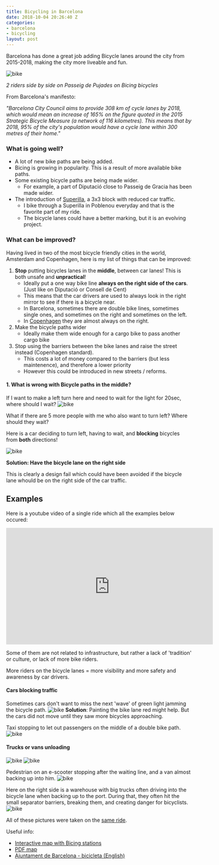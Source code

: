 ```yaml
---
title: Bicycling in Barcelona
date: 2018-10-04 20:26:40 Z
categories:
- barcelona
- bicycling
layout: post
---
```


Barcelona has done a great job adding Bicycle lanes around the city from 2015-2018, making the city more liveable and fun.

<div class="text-center">
  <img src="/assets/2-girls-biking.png" alt="bike" class="img-fluid" />
</div>

*2 riders side by side on Passeig de Pujades on Bicing bicycles*

From Barcelona's manifesto:

*"Barcelona City Council aims to provide 308 km of cycle lanes by 2018, which would mean an increase of 165% on the figure quoted in the 2015 Strategic Bicycle Measure (a network of 116 kilometres). This means that by 2018, 95% of the city's population would have a cycle lane within 300 metres of their home."*

### What is going well?
* A lot of new bike paths are being added.
* Bicing is growing in popularity. This is a result of more available bike paths.
* Some existing bicycle paths are being made wider.
   * For example, a part of Diputació close to Passeig de Gracia has been made wider.
* The introduction of [Superilla](https://www.youtube.com/watch?v=ZORzsubQA_M), a 3x3 block with reduced car traffic.
   * I bike through a Superilla in Poblenou everyday and that is the favorite part of my ride.
   * The bicycle lanes could have a better marking, but it is an evolving project.

### What can be improved?

Having lived in two of the most bicycle friendly cities in the world, Amsterdam and Copenhagen, here is my list of things that can be improved:

1. **Stop** putting bicycles lanes in the **middle**, between car lanes! This is both unsafe and **unpractical**!
   * Ideally put a one way bike line **always on the right side of the cars**. (Just like on Diputació or Consell de Cent)
   * This means that the car drivers are used to always look in the right mirror to see if there is a bicycle near.
   * In Barcelona, sometimes there are double bike lines, sometimes single ones, and sometimes on the right and sometimes on the left.
   * In [Copenhagen](https://en.wikipedia.org/wiki/Cycling_in_Copenhagen) they are almost always on the right.
2. Make the bicycle paths wider
   * Ideally make them wide enough for a cargo bike to pass another cargo bike
3. Stop using the barriers between the bike lanes and raise the street instead (Copenhagen standard).
   * This costs a lot of money compared to the barriers (but less maintenence), and therefore a lower priority
   * However this could be introduced in new streets / reforms.


#### 1. What is wrong with Bicycle paths in the middle?

If I want to make a left turn here and need to wait for the light for 20sec, where should I wait?
<img src="/assets/no-space.png" alt="bike" class="img-fluid" />

What if there are 5 more people with me who also want to turn left? Where should they wait?


Here is a car deciding to turn left, having to wait, and **blocking** bicycles from **both** directions!

<img src="/assets/bicyclist-annoyed.png" alt="bike" class="img-fluid" />

**Solution: Have the bicycle lane on the right side**

This is clearly a design fail which could have been avoided if the bicycle lane whould be on the right side of the car traffic.


## Examples

Here is a youtube video of a single ride which all the examples below occured:

<iframe width="560" height="315" src="https://www.youtube.com/embed/Kh54TW2QBhY" frameborder="0" allow="autoplay; encrypted-media" allowfullscreen></iframe>

Some of them are not related to infrastructure, but rather a lack of 'tradition' or culture, or lack of more bike riders.

More riders on the bicycle lanes = more visibility and more safety and awareness by car drivers.

#### Cars blocking traffic

Sometimes cars don't want to miss the next 'wave' of green light jamming the bicycle path.
<img src="/assets/cars-blocking.png" alt="bike" class="img-fluid" />
**Solution**: Painting the bike lane red might help. But the cars did not move until they saw more bicycles approaching.

Taxi stopping to let out passengers on the middle of a double bike path.
<img src="/assets/taxi-woman.png" alt="bike" class="img-fluid" />

#### Trucks or vans unloading


<img src="/assets/truck2-block.png" alt="bike" class="img-fluid mx-auto" />

<img src="/assets/van-blocking.png" alt="bike" class="img-fluid mx-auto" />

Pedestrian on an e-scooter stopping after the waiting line, and a van almost backing up into him.
<img src="/assets/van2-blocking.png" alt="bike" class="img-fluid mx-auto" />

Here on the right side is a warehouse with big trucks often driving into the bicycle lane when backing up to the port.
During that, they often hit the small separator barriers, breaking them, and creating danger for bicyclists.
<img src="/assets/bikelane-broken-barrier.png" alt="bike" class="img-fluid" />

All of these pictures were taken on the [same ride](https://www.youtube.com/watch?v=Kh54TW2QBhY&feature=youtu.be).

Useful info:
* [Interactive map with Bicing stations](https://w33.bcn.cat/planolBCN/en/guia/act/bike-lane-K023,green-ring-road-K025,30-km/h-zones-K027,cycle-paths-K026,bike-lane-under-construction-K028,bicing-stations-K013,bycicle-parks-K021,car-parks-with-places-for-bycicles-K024/)
* [PDF map](http://ajuntament.barcelona.cat/bicicleta/sites/default/files/Mapa_Carrils_Bici.pdf)
* [Ajuntament de Barcelona - bicicleta (English)](http://ajuntament.barcelona.cat/bicicleta/en)
